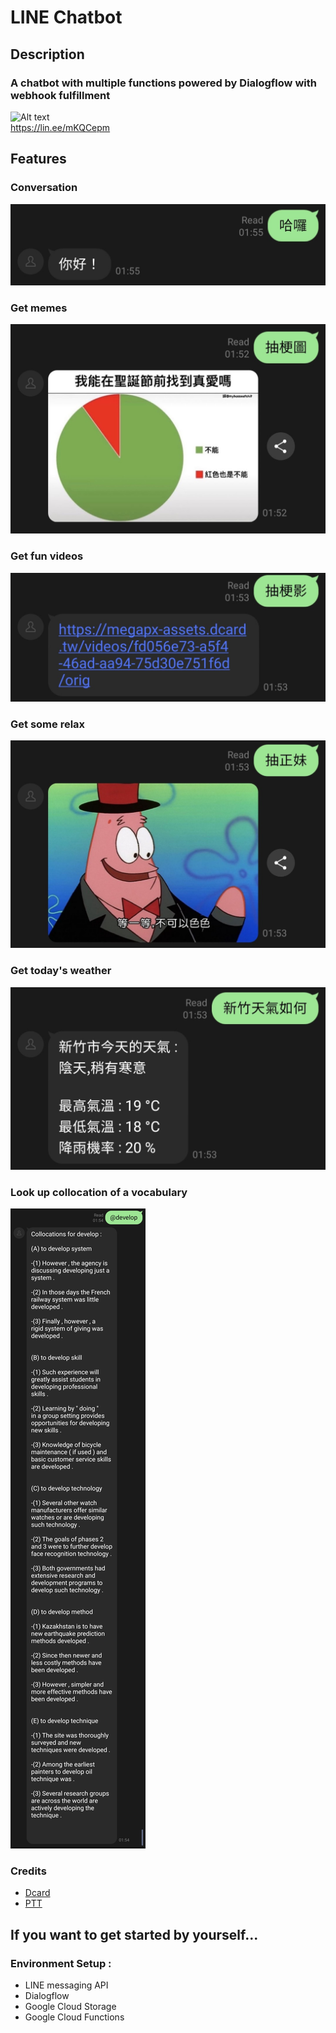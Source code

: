 # LINE Chatbot

## Description

### A chatbot with multiple functions powered by Dialogflow with webhook fulfillment

![Alt text](https://qr-official.line.me/sid/M/001occsl.png "Title")  
https://lin.ee/mKQCepm

## Features  

### Conversation
![Alt text](https://github.com/tinwech/linebot/blob/master/assets/Screenshot_20211224-015547_LINE.jpg?raw=true "Title")
### Get memes
![Alt text](https://github.com/tinwech/linebot/blob/master/assets/Screenshot_20211224-015316_LINE.jpg?raw=true "Title")
### Get fun videos
![Alt text](https://github.com/tinwech/linebot/blob/master/assets/Screenshot_20211224-015446_LINE.jpg?raw=true "Title")
### Get some relax
![Alt text](https://github.com/tinwech/linebot/blob/master/assets/Screenshot_20211224-015456_LINE~2.jpg?raw=true "Title")
### Get today's weather
![Alt text](https://github.com/tinwech/linebot/blob/master/assets/Screenshot_20211224-015456_LINE.jpg?raw=true "Title")
### Look up collocation of a vocabulary
![Alt text](https://github.com/tinwech/linebot/blob/master/assets/Screenshot_20211224-015507_LINE.jpg?raw=true "Title")

### Credits
- [Dcard](https://www.dcard.tw/f)
- [PTT](https://term.ptt.cc/)  


## If you want to get started by yourself...

### Environment Setup :
- LINE messaging API
- Dialogflow
- Google Cloud Storage
- Google Cloud Functions  
